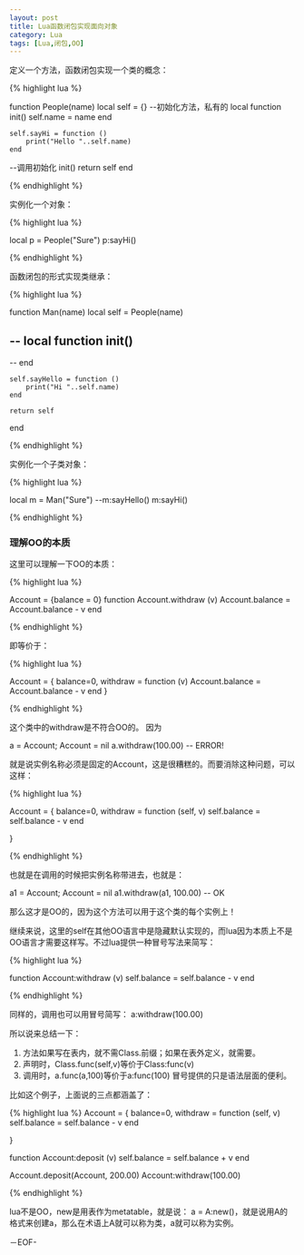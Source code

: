 ```yaml
---
layout: post
title: Lua函数闭包实现面向对象
category: Lua
tags: [Lua,闭包,OO]
---
```


定义一个方法，函数闭包实现一个类的概念：

{% highlight lua %}

function People(name)
    local self = {}
  --初始化方法，私有的
    local function init()
        self.name = name
    end
   
    self.sayHi = function ()
        print("Hello "..self.name)
    end
 
  --调用初始化
    init()
    return self
end

{% endhighlight %}

实例化一个对象：

{% highlight lua %}

local p = People("Sure")
p:sayHi()

{% endhighlight %}

函数闭包的形式实现类继承：

{% highlight lua %}

function Man(name)
    local self = People(name)
     
--  local function init()
--      
--  end
 
    self.sayHello = function ()
        print("Hi "..self.name)
    end
     
    return self
end
 
{% endhighlight %}

实例化一个子类对象：

{% highlight lua %}

local m = Man("Sure")
--m:sayHello()
m:sayHi()

{% endhighlight %}


### 理解OO的本质

这里可以理解一下OO的本质：

{% highlight lua %}

Account = {balance = 0}
function Account.withdraw (v)
   Account.balance = Account.balance - v
end

{% endhighlight %}

即等价于：

{% highlight lua %}

Account = {
   balance=0,
   withdraw = function (v)
       Account.balance = Account.balance - v
end
} 

{% endhighlight %}

这个类中的withdraw是不符合OO的。
因为

a = Account; Account = nil
a.withdraw(100.00)   -- ERROR!

就是说实例名称必须是固定的Account，这是很糟糕的。而要消除这种问题，可以这样：

{% highlight lua %}

Account = {
   balance=0,
   withdraw = function (self, v)
       self.balance = self.balance - v
end

} 

{% endhighlight %}

也就是在调用的时候把实例名称带进去，也就是：

a1 = Account; Account = nil
a1.withdraw(a1, 100.00)     -- OK

那么这才是OO的，因为这个方法可以用于这个类的每个实例上！

继续来说，这里的self在其他OO语言中是隐藏默认实现的，而lua因为本质上不是OO语言才需要这样写。不过lua提供一种冒号写法来简写：

{% highlight lua %}

function Account:withdraw (v)
   self.balance = self.balance - v
end 

{% endhighlight %}

同样的，调用也可以用冒号简写：
a:withdraw(100.00)

所以说来总结一下：
1. 方法如果写在表内，就不需Class.前缀；如果在表外定义，就需要。
2. 声明时，Class.func(self,v)等价于Class:func(v)
3. 调用时，a.func(a,100)等价于a:func(100)
冒号提供的只是语法层面的便利。

比如这个例子，上面说的三点都涵盖了：

{% highlight lua %}
Account = {
   balance=0,
   withdraw = function (self, v)
       self.balance = self.balance - v
end

}

function Account:deposit (v)
   self.balance = self.balance + v
end

Account.deposit(Account, 200.00)
Account:withdraw(100.00)

{% endhighlight %}

lua不是OO，new是用表作为metatable，就是说：
a = A:new()，就是说用A的格式来创建a，那么在术语上A就可以称为类，a就可以称为实例。


－EOF-
